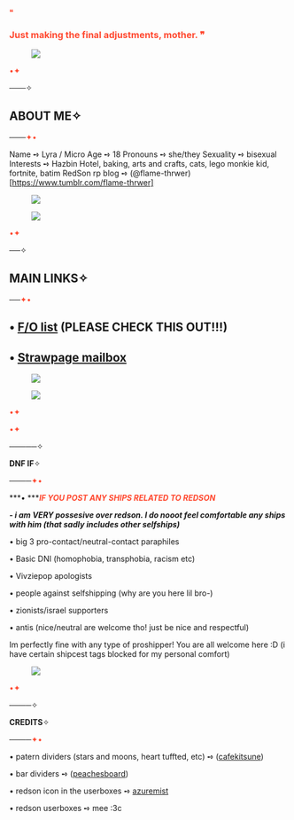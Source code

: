 <span style="color: #ff4930">❝</span>

### <span style="color: #ff4930">Just making the final adjustments, mother. ❞</span>

<div class="npf_row"><figure class="tmblr-full" data-orig-height="356" data-orig-width="736"><img src="https://64.media.tumblr.com/798d6d4381742830594d601f1ed024c0/21f098bcf9c3d012-ff/s1280x1920/59fcb0d19318e07a7d75c0ef139ba4f95be2ccdc.pnj" data-orig-height="356" data-orig-width="736" srcset="https://64.media.tumblr.com/798d6d4381742830594d601f1ed024c0/21f098bcf9c3d012-ff/s1280x1920/59fcb0d19318e07a7d75c0ef139ba4f95be2ccdc.pnj 736w" sizes="(max-width: 736px) 100vw, 736px"></figure></div>

<span style="color: #ff4930">•✦</span>

───<span class="npf_color_monica">✧</span>

## **ABOUT ME**<span class="npf_color_monica">✧</span>

───<span style="color: #ff4930">✦•</span>

Name ➺ Lyra / Micro
Age ➺ 18
Pronouns ➺ she/they
Sexuality ➺ bisexual
Interests ➺ Hazbin Hotel, baking, arts and crafts, cats, lego monkie kid, fortnite, batim
RedSon rp blog ➺ (@flame-thrwer)[https://www.tumblr.com/flame-thrwer]
<div class="npf_row"><figure class="tmblr-full" data-orig-height="346" data-orig-width="1280"><img src="https://64.media.tumblr.com/6a6b303ce8147cd2d4c303a98c350af0/21f098bcf9c3d012-1d/s1280x1920/3785ac97ffa8c34804350c2c0bf9d76dafe890ba.pnj" data-orig-height="346" data-orig-width="1280" srcset="https://64.media.tumblr.com/6a6b303ce8147cd2d4c303a98c350af0/21f098bcf9c3d012-1d/s1280x1920/3785ac97ffa8c34804350c2c0bf9d76dafe890ba.pnj 1280w" sizes="(max-width: 1280px) 100vw, 1280px"></figure></div>
<div class="npf_row"><figure class="tmblr-full" data-orig-height="72" data-orig-width="1620"><img src="https://64.media.tumblr.com/6172815e8bb4c9b2a2d20816cb2dc5e9/21f098bcf9c3d012-2d/s2048x3072/552408ddb37757668d69df361c5bdcfb81a01961.jpg" data-orig-height="72" data-orig-width="1620" srcset="https://64.media.tumblr.com/6172815e8bb4c9b2a2d20816cb2dc5e9/21f098bcf9c3d012-2d/s2048x3072/552408ddb37757668d69df361c5bdcfb81a01961.jpg 1620w" sizes="(max-width: 1280px) 100vw, 1280px"></figure></div>

<span style="color: #ff4930">•✦</span>

──<span class="npf_color_monica">✧</span>

## **MAIN LINKS**<span class="npf_color_monica">✧</span>

──<span style="color: #ff4930">✦•</span>

## • [F/O list](<https://lyras-blorbos.carrd.co/>) (PLEASE CHECK THIS OUT!!!)

## • [Strawpage mailbox](<https://microsmailbox.straw.page/>)

<div class="npf_row"><figure class="tmblr-full" data-orig-height="346" data-orig-width="1280"><img src="https://64.media.tumblr.com/89ffb74cdc88bdae9ff22a1e78212fdb/21f098bcf9c3d012-1d/s1280x1920/48ed5899e1538c241efd377e6a84a71c1815a00f.pnj" data-orig-height="346" data-orig-width="1280" srcset="https://64.media.tumblr.com/89ffb74cdc88bdae9ff22a1e78212fdb/21f098bcf9c3d012-1d/s1280x1920/48ed5899e1538c241efd377e6a84a71c1815a00f.pnj 1280w" sizes="(max-width: 1280px) 100vw, 1280px"></figure></div>

<div class="npf_row"><figure class="tmblr-full" data-orig-height="72" data-orig-width="1620"><img src="https://64.media.tumblr.com/6172815e8bb4c9b2a2d20816cb2dc5e9/21f098bcf9c3d012-2d/s2048x3072/552408ddb37757668d69df361c5bdcfb81a01961.jpg" data-orig-height="72" data-orig-width="1620" srcset="https://64.media.tumblr.com/6172815e8bb4c9b2a2d20816cb2dc5e9/21f098bcf9c3d012-2d/s2048x3072/552408ddb37757668d69df361c5bdcfb81a01961.jpg 1620w" sizes="(max-width: 1280px) 100vw, 1280px"></figure></div>

<span style="color: #ff4930">•✦</span>

<span style="color: #ff4930">•✦</span>

─────<span class="npf_color_monica">✧</span>

**DNF IF**<span class="npf_color_monica">✧</span>

────<span style="color: #ff4930">✦•</span>

***• ***<span style="color: #ff4930"><i><b>IF YOU POST ANY SHIPS RELATED TO REDSON</b></i></span>

***\- i am VERY possesive over redson. I do nooot feel comfortable any ships with him (that sadly includes other selfships)***

• big 3 pro-contact/neutral-contact paraphiles

• Basic DNI (homophobia, transphobia, racism etc)

• Vivziepop apologists

• people against selfshipping (why are you here lil bro-)

• zionists/israel supporters

• antis (nice/neutral are welcome tho! just be nice and respectful)

Im perfectly fine with any type of proshipper! You are all welcome here :D (i have certain shipcest tags blocked for my personal comfort)

<div class="npf_row"><figure class="tmblr-full" data-orig-height="72" data-orig-width="1620"><img src="https://64.media.tumblr.com/6172815e8bb4c9b2a2d20816cb2dc5e9/21f098bcf9c3d012-2d/s2048x3072/552408ddb37757668d69df361c5bdcfb81a01961.jpg" data-orig-height="72" data-orig-width="1620" srcset="https://64.media.tumblr.com/6172815e8bb4c9b2a2d20816cb2dc5e9/21f098bcf9c3d012-2d/s2048x3072/552408ddb37757668d69df361c5bdcfb81a01961.jpg 1620w" sizes="(max-width: 1280px) 100vw, 1280px"></figure></div>

<span style="color: #ff4930">•✦</span>

────<span class="npf_color_monica">✧</span>

**CREDITS**<span class="npf_color_monica">✧</span>

────<span style="color: #ff4930">✦•</span>

• patern dividers (stars and moons, heart tuffted, etc) ➺ ([cafekitsune](<https://www.tumblr.com/cafekitsune>))

• bar dividers ➺ ([peachesboard](<https://www.tumblr.com/peachesboard>))

• redson icon in the userboxes ➺ [azuremist](<https://www.tumblr.com/azuremist/707024698488324096/i-made-an-hq-version-of-red-sons-icon-which-can>)

• redson userboxes ➺ mee :3c

